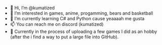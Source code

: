 - 👋 Hi, I’m @kumatized
- 👀 I’m interested in games, anime, progamming, bears and basketball
- 🌱 I’m currently learning C# and Python cause yeaaaah me gusta
- 📫 You can reach me on discord (kumatized)
- 🐻 Currently in the process of uploading a few games I did as an hobby (after the i find a way to put a large file into GitHub).

<!---
kumatized/kumatized is a ✨ special ✨ repository because its `README.md` (this file) appears on your GitHub profile.
You can click the Preview link to take a look at your changes.
--->
